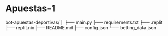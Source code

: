 # Apuestas-1
bot-apuestas-deportivas/ │ ├── main.py ├── requirements.txt ├── .replit ├── replit.nix ├── README.md ├── config.json └── betting_data.json
